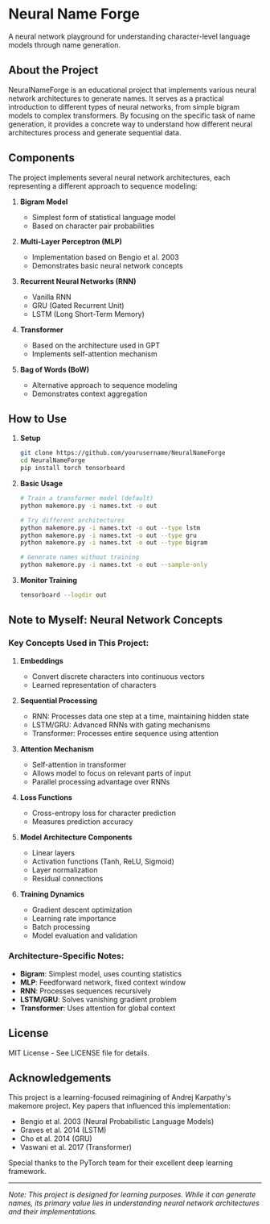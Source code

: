 # Neural Name Forge

A neural network playground for understanding character-level language models through name generation.

## About the Project

NeuralNameForge is an educational project that implements various neural network architectures to generate names. It serves as a practical introduction to different types of neural networks, from simple bigram models to complex transformers. By focusing on the specific task of name generation, it provides a concrete way to understand how different neural architectures process and generate sequential data.

## Components

The project implements several neural network architectures, each representing a different approach to sequence modeling:

1. **Bigram Model**
   - Simplest form of statistical language model
   - Based on character pair probabilities

2. **Multi-Layer Perceptron (MLP)**
   - Implementation based on Bengio et al. 2003
   - Demonstrates basic neural network concepts

3. **Recurrent Neural Networks (RNN)**
   - Vanilla RNN
   - GRU (Gated Recurrent Unit)
   - LSTM (Long Short-Term Memory)

4. **Transformer**
   - Based on the architecture used in GPT
   - Implements self-attention mechanism

5. **Bag of Words (BoW)**
   - Alternative approach to sequence modeling
   - Demonstrates context aggregation

## How to Use

1. **Setup**
   ```bash
   git clone https://github.com/yourusername/NeuralNameForge
   cd NeuralNameForge
   pip install torch tensorboard
   ```

2. **Basic Usage**
   ```bash
   # Train a transformer model (default)
   python makemore.py -i names.txt -o out

   # Try different architectures
   python makemore.py -i names.txt -o out --type lstm
   python makemore.py -i names.txt -o out --type gru
   python makemore.py -i names.txt -o out --type bigram

   # Generate names without training
   python makemore.py -i names.txt -o out --sample-only
   ```

3. **Monitor Training**
   ```bash
   tensorboard --logdir out
   ```

## Note to Myself: Neural Network Concepts

### Key Concepts Used in This Project:

1. **Embeddings**
   - Convert discrete characters into continuous vectors
   - Learned representation of characters

2. **Sequential Processing**
   - RNN: Processes data one step at a time, maintaining hidden state
   - LSTM/GRU: Advanced RNNs with gating mechanisms
   - Transformer: Processes entire sequence using attention

3. **Attention Mechanism**
   - Self-attention in transformer
   - Allows model to focus on relevant parts of input
   - Parallel processing advantage over RNNs

4. **Loss Functions**
   - Cross-entropy loss for character prediction
   - Measures prediction accuracy

5. **Model Architecture Components**
   - Linear layers
   - Activation functions (Tanh, ReLU, Sigmoid)
   - Layer normalization
   - Residual connections

6. **Training Dynamics**
   - Gradient descent optimization
   - Learning rate importance
   - Batch processing
   - Model evaluation and validation

### Architecture-Specific Notes:

- **Bigram**: Simplest model, uses counting statistics
- **MLP**: Feedforward network, fixed context window
- **RNN**: Processes sequences recursively
- **LSTM/GRU**: Solves vanishing gradient problem
- **Transformer**: Uses attention for global context

## License

MIT License - See LICENSE file for details.

## Acknowledgements

This project is a learning-focused reimagining of Andrej Karpathy's makemore project. Key papers that influenced this implementation:

- Bengio et al. 2003 (Neural Probabilistic Language Models)
- Graves et al. 2014 (LSTM)
- Cho et al. 2014 (GRU)
- Vaswani et al. 2017 (Transformer)

Special thanks to the PyTorch team for their excellent deep learning framework.

---
*Note: This project is designed for learning purposes. While it can generate names, its primary value lies in understanding neural network architectures and their implementations.*
